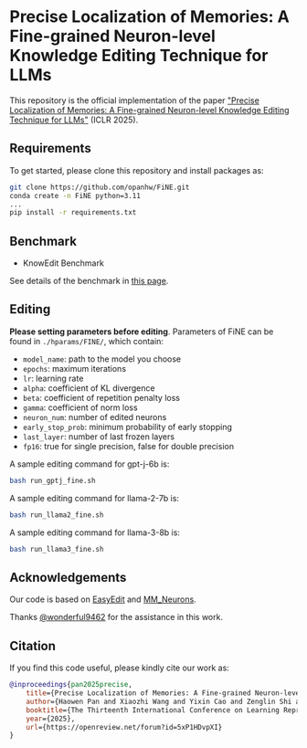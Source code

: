 # Precise Localization of Memories: A Fine-grained Neuron-level Knowledge Editing Technique for LLMs
This repository is the official implementation of the paper ["Precise Localization of Memories: A Fine-grained Neuron-level Knowledge Editing Technique for LLMs"](https://openreview.net/forum?id=5xP1HDvpXI) (ICLR 2025).

## Requirements

To get started, please clone this repository and install packages as:

```bash
git clone https://github.com/opanhw/FiNE.git
conda create -n FiNE python=3.11
...
pip install -r requirements.txt
```

## Benchmark

- KnowEdit Benchmark

See details of the benchmark in [this page](https://huggingface.co/datasets/zjunlp/KnowEdit).

## Editing

**Please setting parameters before editing**. Parameters of FiNE can be found in `./hparams/FINE/`, which contain:

- `model_name`: path to the model you choose
- `epochs`: maximum iterations
- `lr`: learning rate
- `alpha`: coefficient of KL divergence
- `beta`: coefficient of repetition penalty loss
- `gamma`: coefficient of norm loss
- `neuron_num`: number of edited neurons 
- `early_stop_prob`: minimum probability of early stopping
- `last_layer`: number of last frozen layers
- `fp16`: true for single precision, false for double precision

A sample editing command for gpt-j-6b is:

```bash
bash run_gptj_fine.sh
```

A sample editing command for llama-2-7b is:

```bash
bash run_llama2_fine.sh
```

A sample editing command for llama-3-8b is:

```bash
bash run_llama3_fine.sh
```

## Acknowledgements

Our code is based on [EasyEdit](https://github.com/zjunlp/EasyEdit) and [MM_Neurons](https://github.com/opanhw/MM_Neurons).

Thanks [@wonderful9462](https://github.com/wonderful9462) for the assistance in this work.

## Citation

If you find this code useful, please kindly cite our work as:

```bibtex
@inproceedings{pan2025precise,
    title={Precise Localization of Memories: A Fine-grained Neuron-level Knowledge Editing Technique for LLMs},
    author={Haowen Pan and Xiaozhi Wang and Yixin Cao and Zenglin Shi and Xun Yang and Juanzi Li and Meng Wang},
    booktitle={The Thirteenth International Conference on Learning Representations},
    year={2025},
    url={https://openreview.net/forum?id=5xP1HDvpXI}
}
```

